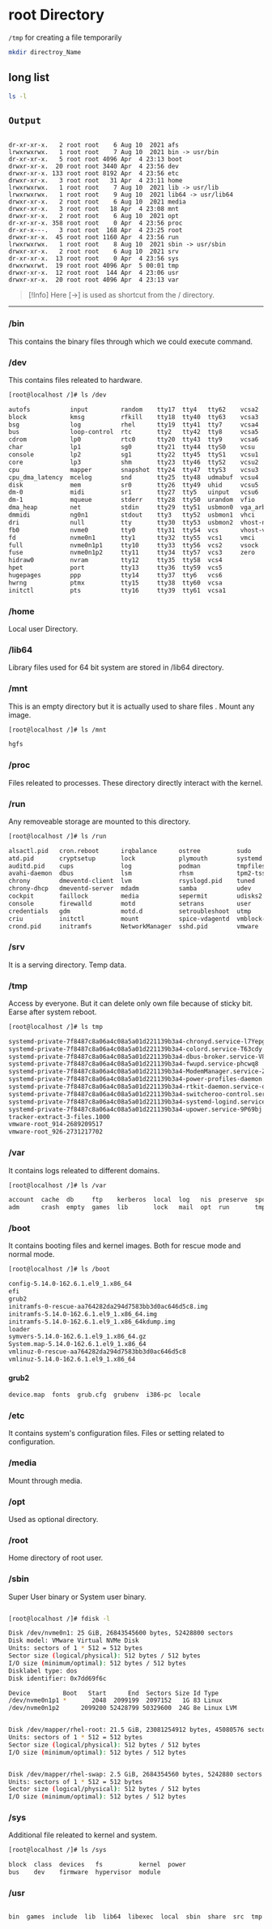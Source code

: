 
# root Directory

`/tmp` for creating a file temporarily

```bash
mkdir directroy_Name
```

## long list

```bash
ls -l
```

## `Output`

```

dr-xr-xr-x.   2 root root    6 Aug 10  2021 afs
lrwxrwxrwx.   1 root root    7 Aug 10  2021 bin -> usr/bin
dr-xr-xr-x.   5 root root 4096 Apr  4 23:13 boot
drwxr-xr-x.  20 root root 3440 Apr  4 23:56 dev
drwxr-xr-x. 133 root root 8192 Apr  4 23:56 etc
drwxr-xr-x.   3 root root   31 Apr  4 23:11 home
lrwxrwxrwx.   1 root root    7 Aug 10  2021 lib -> usr/lib
lrwxrwxrwx.   1 root root    9 Aug 10  2021 lib64 -> usr/lib64
drwxr-xr-x.   2 root root    6 Aug 10  2021 media
drwxr-xr-x.   3 root root   18 Apr  4 23:08 mnt
drwxr-xr-x.   2 root root    6 Aug 10  2021 opt
dr-xr-xr-x. 358 root root    0 Apr  4 23:56 proc
dr-xr-x---.   3 root root  168 Apr  4 23:25 root
drwxr-xr-x.  45 root root 1160 Apr  4 23:56 run
lrwxrwxrwx.   1 root root    8 Aug 10  2021 sbin -> usr/sbin
drwxr-xr-x.   2 root root    6 Aug 10  2021 srv
dr-xr-xr-x.  13 root root    0 Apr  4 23:56 sys
drwxrwxrwt.  19 root root 4096 Apr  5 00:01 tmp
drwxr-xr-x.  12 root root  144 Apr  4 23:06 usr
drwxr-xr-x.  20 root root 4096 Apr  4 23:13 var
```

>[!Info]
>Here [->] is used as shortcut from the / directory.

_______

### /bin

This contains the binary files through which we could execute command.

### /dev

This contains files releated to hardware.

```bash
[root@localhost /]# ls /dev

autofs           input         random    tty17  tty4   tty62    vcsa2
block            kmsg          rfkill    tty18  tty40  tty63    vcsa3
bsg              log           rhel      tty19  tty41  tty7     vcsa4
bus              loop-control  rtc       tty2   tty42  tty8     vcsa5
cdrom            lp0           rtc0      tty20  tty43  tty9     vcsa6
char             lp1           sg0       tty21  tty44  ttyS0    vcsu
console          lp2           sg1       tty22  tty45  ttyS1    vcsu1
core             lp3           shm       tty23  tty46  ttyS2    vcsu2
cpu              mapper        snapshot  tty24  tty47  ttyS3    vcsu3
cpu_dma_latency  mcelog        snd       tty25  tty48  udmabuf  vcsu4
disk             mem           sr0       tty26  tty49  uhid     vcsu5
dm-0             midi          sr1       tty27  tty5   uinput   vcsu6
dm-1             mqueue        stderr    tty28  tty50  urandom  vfio
dma_heap         net           stdin     tty29  tty51  usbmon0  vga_arbiter
dmmidi           ng0n1         stdout    tty3   tty52  usbmon1  vhci
dri              null          tty       tty30  tty53  usbmon2  vhost-net
fb0              nvme0         tty0      tty31  tty54  vcs      vhost-vsock
fd               nvme0n1       tty1      tty32  tty55  vcs1     vmci
full             nvme0n1p1     tty10     tty33  tty56  vcs2     vsock
fuse             nvme0n1p2     tty11     tty34  tty57  vcs3     zero
hidraw0          nvram         tty12     tty35  tty58  vcs4
hpet             port          tty13     tty36  tty59  vcs5
hugepages        ppp           tty14     tty37  tty6   vcs6
hwrng            ptmx          tty15     tty38  tty60  vcsa
initctl          pts           tty16     tty39  tty61  vcsa1

```

### /home

Local user Directory.

### /lib64

Library files used for 64 bit system are stored in /lib64 directory.

### /mnt 

This is an empty directory but it is actually used to share files . Mount any image.

```bash
[root@localhost /]# ls /mnt

hgfs
```

### /proc

Files releated to processes. These directory directly interact with the kernel.


### /run

Any removeable storage are mounted to this directory.

``` bash
[root@localhost /]# ls /run

alsactl.pid   cron.reboot      irqbalance      ostree          sudo
atd.pid       cryptsetup       lock            plymouth        systemd
auditd.pid    cups             log             podman          tmpfiles.d
avahi-daemon  dbus             lsm             rhsm            tpm2-tss
chrony        dmeventd-client  lvm             rsyslogd.pid    tuned
chrony-dhcp   dmeventd-server  mdadm           samba           udev
cockpit       faillock         media           sepermit        udisks2
console       firewalld        motd            setrans         user
credentials   gdm              motd.d          setroubleshoot  utmp
criu          initctl          mount           spice-vdagentd  vmblock-fuse
crond.pid     initramfs        NetworkManager  sshd.pid        vmware

```

### /srv 

It is a serving directory. Temp data.

### /tmp

Access by everyone. But it can delete only own file because of sticky bit. Earse after system reboot.

```bash
[root@localhost /]# ls tmp

systemd-private-7f8487c8a06a4c08a5a01d221139b3a4-chronyd.service-l7Yepg
systemd-private-7f8487c8a06a4c08a5a01d221139b3a4-colord.service-T63cdy
systemd-private-7f8487c8a06a4c08a5a01d221139b3a4-dbus-broker.service-V8ziHO
systemd-private-7f8487c8a06a4c08a5a01d221139b3a4-fwupd.service-phcwq8
systemd-private-7f8487c8a06a4c08a5a01d221139b3a4-ModemManager.service-Z7ugnz
systemd-private-7f8487c8a06a4c08a5a01d221139b3a4-power-profiles-daemon.service-uGVYNO
systemd-private-7f8487c8a06a4c08a5a01d221139b3a4-rtkit-daemon.service-owoYGc
systemd-private-7f8487c8a06a4c08a5a01d221139b3a4-switcheroo-control.service-n32RMX
systemd-private-7f8487c8a06a4c08a5a01d221139b3a4-systemd-logind.service-afl49a
systemd-private-7f8487c8a06a4c08a5a01d221139b3a4-upower.service-9P69bj
tracker-extract-3-files.1000
vmware-root_914-2689209517
vmware-root_926-2731217702
```

### /var

It contains logs releated to different domains.

```bash
[root@localhost /]# ls /var

account  cache  db     ftp    kerberos  local  log   nis  preserve  spool  yp
adm      crash  empty  games  lib       lock   mail  opt  run       tmp
```
### /boot

It contains  booting files and kernel images. Both for rescue mode and normal mode.

```bash
[root@localhost /]# ls /boot

config-5.14.0-162.6.1.el9_1.x86_64
efi
grub2
initramfs-0-rescue-aa764282da294d7583bb3d0ac646d5c8.img
initramfs-5.14.0-162.6.1.el9_1.x86_64.img
initramfs-5.14.0-162.6.1.el9_1.x86_64kdump.img
loader
symvers-5.14.0-162.6.1.el9_1.x86_64.gz
System.map-5.14.0-162.6.1.el9_1.x86_64
vmlinuz-0-rescue-aa764282da294d7583bb3d0ac646d5c8
vmlinuz-5.14.0-162.6.1.el9_1.x86_64

```

#### grub2

```bash
device.map  fonts  grub.cfg  grubenv  i386-pc  locale
```

### /etc 

It contains system's configuration files. Files or setting related to configuration.

### /media

Mount through media.

### /opt 

Used as optional directory.

### /root

Home directory of root user.

### /sbin

Super User binary or System user binary. 

```bash

```

```bash
[root@localhost /]# fdisk -l

Disk /dev/nvme0n1: 25 GiB, 26843545600 bytes, 52428800 sectors
Disk model: VMware Virtual NVMe Disk
Units: sectors of 1 * 512 = 512 bytes
Sector size (logical/physical): 512 bytes / 512 bytes
I/O size (minimum/optimal): 512 bytes / 512 bytes
Disklabel type: dos
Disk identifier: 0x7dd69f6c

Device         Boot   Start      End  Sectors Size Id Type
/dev/nvme0n1p1 *       2048  2099199  2097152   1G 83 Linux
/dev/nvme0n1p2      2099200 52428799 50329600  24G 8e Linux LVM


Disk /dev/mapper/rhel-root: 21.5 GiB, 23081254912 bytes, 45080576 sectors
Units: sectors of 1 * 512 = 512 bytes
Sector size (logical/physical): 512 bytes / 512 bytes
I/O size (minimum/optimal): 512 bytes / 512 bytes


Disk /dev/mapper/rhel-swap: 2.5 GiB, 2684354560 bytes, 5242880 sectors
Units: sectors of 1 * 512 = 512 bytes
Sector size (logical/physical): 512 bytes / 512 bytes
I/O size (minimum/optimal): 512 bytes / 512 bytes

```

### /sys

Additional file releated to kernel and system.

```bash
[root@localhost /]# ls /sys

block  class  devices   fs          kernel  power
bus    dev    firmware  hypervisor  module

```

### /usr

```bash

bin  games  include  lib  lib64  libexec  local  sbin  share  src  tmp

```
